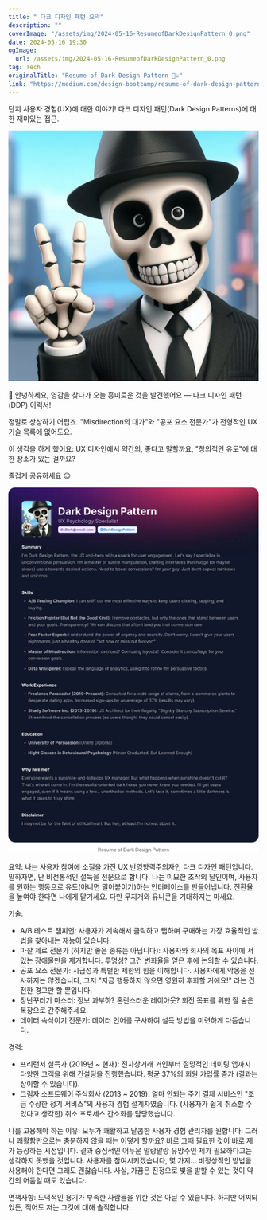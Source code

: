 ```yaml
---
title: " 다크 디자인 패턴 요약"
description: ""
coverImage: "/assets/img/2024-05-16-ResumeofDarkDesignPattern_0.png"
date: 2024-05-16 19:30
ogImage: 
  url: /assets/img/2024-05-16-ResumeofDarkDesignPattern_0.png
tag: Tech
originalTitle: "Resume of Dark Design Pattern 🏴‍☠️"
link: "https://medium.com/design-bootcamp/resume-of-dark-design-pattern-%EF%B8%8F-5c8ba44aacb5"
---
```



단지 사용자 경험(UX)에 대한 이야기! 다크 디자인 패턴(Dark Design Patterns)에 대한 재미있는 접근.

![Resume of Dark Design Pattern](/assets/img/2024-05-16-ResumeofDarkDesignPattern_0.png)

👋 안녕하세요, 영감을 찾다가 오늘 흥미로운 것을 발견했어요 — 다크 디자인 패턴(DDP) 이력서!

정말로 상상하기 어렵죠. "Misdirection의 대가"와 "공포 요소 전문가"가 전형적인 UX 기술 목록에 없어도요.

<div class="content-ad"></div>

이 생각을 하게 했어요: UX 디자인에서 약간의, 좋다고 말할까요, "창의적인 유도"에 대한 장소가 있는 걸까요?

즐겁게 공유하세요 😌

![image](/assets/img/2024-05-16-ResumeofDarkDesignPattern_1.png)

요약:
나는 사용자 참여에 소질을 가진 UX 반영향력주의자인 다크 디자인 패턴입니다. 말하자면, 난 비전통적인 설득을 전문으로 합니다. 나는 미묘한 조작의 달인이며, 사용자를 원하는 행동으로 유도(아니면 밀어붙이기)하는 인터페이스를 만들어냅니다. 전환율을 높여야 한다면 나에게 맡기세요. 다만 무지개와 유니콘을 기대하지는 마세요.

<div class="content-ad"></div>

기술:
- A/B 테스트 챔피언: 사용자가 계속해서 클릭하고 탭하며 구매하는 가장 효율적인 방법을 찾아내는 재능이 있습니다.
- 마찰 제로 전문가 (하지만 좋은 종류는 아닙니다): 사용자와 회사의 목표 사이에 서 있는 장애물만을 제거합니다. 투명성? 그건 변화율을 얻은 후에 논의할 수 있습니다.
- 공포 요소 전문가: 시급성과 특별한 제한의 힘을 이해합니다. 사용자에게 악몽을 선사하지는 않겠습니다, 그저 "지금 행동하지 않으면 영원히 후회할 거에요!" 라는 건전한 경고만 할 뿐입니다.
- 장난꾸러기 마스터: 정보 과부하? 혼란스러운 레이아웃? 회전 목표를 위한 잘 숨은 복장으로 간주해주세요.
- 데이터 속삭이기 전문가: 데이터 언어를 구사하여 설득 방법을 미련하게 다듬습니다.

경력:
- 프리랜서 설득가 (2019년 ~ 현재): 전자상거래 거인부터 절망적인 데이팅 앱까지 다양한 고객을 위해 컨설팅을 진행했습니다. 평균 37%의 회원 가입률 증가 (결과는 상이할 수 있습니다).
- 그림자 소프트웨어 주식회사 (2013 ~ 2019): 얼마 안되는 주기 결제 서비스인 "조금 수상한 정기 서비스"의 사용자 경험 설계자였습니다. (사용자가 쉽게 취소할 수 있다고 생각한) 취소 프로세스 간소화를 담당했습니다.

나를 고용해야 하는 이유:
모두가 쾌활하고 달콤한 사용자 경험 관리자를 원합니다. 그러나 쾌활함만으로는 충분하지 않을 때는 어떻게 할까요? 바로 그때 필요한 것이 바로 제가 등장하는 시점입니다. 결과 중심적인 어두운 말랑말랑 유망주인 제가 필요하다고는 생각하지 못했을 것입니다. 사용자를 참여시키겠습니다, 몇 가지... 비정상적인 방법을 사용해야 한다면 그래도 괜찮습니다. 사실, 가끔은 진정으로 빛을 발할 수 있는 것이 약간의 어둠일 때도 있습니다.

면책사항:
도덕적인 용기가 부족한 사람들을 위한 것은 아닐 수 있습니다. 하지만 어찌되었든, 적어도 저는 그것에 대해 솔직합니다.